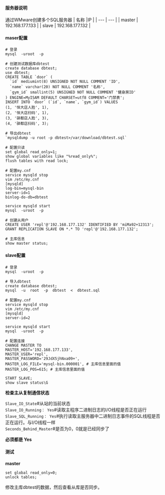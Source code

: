 #### **服务器说明**
通过WMware创建多个SQL服务器
|    名称 |IP     |
| --- | --- |
| master    | 192.168.177.133    |
| slave | 192.168.177.132    |

#### **maser配置**

```
# 登录
mysql  -uroot  -p

# 创建测试数据库dbtest
create database dbtest;
use dbtest;
CREATE TABLE `door` (
  `id` mediumint(8) UNSIGNED NOT NULL COMMENT 'ID',
  `name` varchar(20) NOT NULL COMMENT '名称',
  `gym_id` smallint(5) UNSIGNED NOT NULL COMMENT '健身房ID'
) ENGINE=MyISAM DEFAULT CHARSET=utf8 COMMENT='门禁表';
INSERT INTO `door` (`id`, `name`, `gym_id`) VALUES
(1, '恒大店人脸', 1),
(2, '恒大店扫码', 1),
(3, '驿都店人脸', 3),
(4, '驿都店扫码', 3);

# 导出dbtest
`mysqldump -u root -p dbtest>/var/download/dbtest.sql`

# 配置只读
set global read_only=1;
show global variables like "%read_only%";
flush tables with read lock;

# 配置my.cnf
service mysqld stop
vim /etc/my.cnf
[mysqld]
log-bin=mysql-bin
server-id=1
binlog-do-db=dbtest

service mysqld start
mysql  -uroot  -p

# 创建从用户
CREATE USER 'repl'@'192.168.177.132' IDENTIFIED BY 'miMa92+12313';
GRANT REPLICATION SLAVE ON *.* TO 'repl'@'192.168.177.132';

# 主库信息
show master status;
```
#### **slave配置**

```
# 登录
mysql  -uroot  -p

# 导入dbtest
create database dbtest;
mysql  -u  root  -p  dbtest  <  dbtest.sql

# 配置my.cnf
service mysqld stop
vim /etc/my.cnf
[mysqld]
server-id=2

service mysqld start
mysql  -uroot  -p

# 配置连接
CHANGE MASTER TO
MASTER_HOST='192.168.177.133',
MASTER_USER='repl',
MASTER_PASSWORD='29JdX5jhNxa09+',
MASTER_LOG_FILE='mysql-bin.000001', # 主库信息里面的值
MASTER_LOG_POS=615; # 主库信息里面的值

START SLAVE;
show slave status\G
```
**检查主从复制通信状态**

`Slave_IO_State`#从站的当前状态  
`Slave_IO_Running： Yes`#读取主程序二进制日志的I/O线程是否正在运行  
`Slave_SQL_Running： Yes`#执行读取主服务器中二进制日志事件的SQL线程是否正在运行。与I/O线程一样  
`Seconds_Behind_Master`#是否为0，0就是已经同步了

**必须都是 Yes**

#### **测试**
**master**
```
set global read_only=0;
unlock tables;
```
修改主库dbtest的数据，然后查看从库是否同步。

